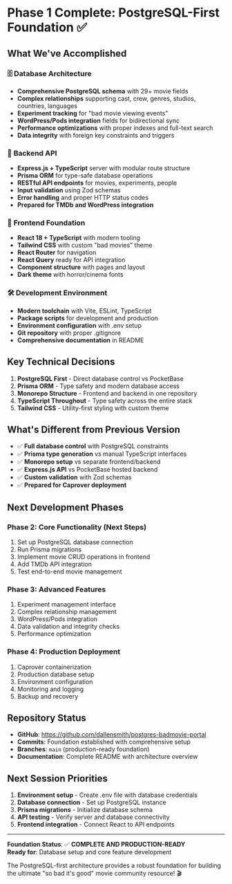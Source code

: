 # Phase 1 Complete: PostgreSQL-First Foundation ✅

## What We've Accomplished

### 🗄️ **Database Architecture**
- **Comprehensive PostgreSQL schema** with 29+ movie fields
- **Complex relationships** supporting cast, crew, genres, studios, countries, languages
- **Experiment tracking** for "bad movie viewing events"
- **WordPress/Pods integration** fields for bidirectional sync
- **Performance optimizations** with proper indexes and full-text search
- **Data integrity** with foreign key constraints and triggers

### 🚀 **Backend API** 
- **Express.js + TypeScript** server with modular route structure
- **Prisma ORM** for type-safe database operations
- **RESTful API endpoints** for movies, experiments, people
- **Input validation** using Zod schemas
- **Error handling** and proper HTTP status codes
- **Prepared for TMDb and WordPress integration**

### 🎨 **Frontend Foundation**
- **React 18 + TypeScript** with modern tooling
- **Tailwind CSS** with custom "bad movies" theme
- **React Router** for navigation
- **React Query** ready for API integration
- **Component structure** with pages and layout
- **Dark theme** with horror/cinema fonts

### 🛠️ **Development Environment**
- **Modern toolchain** with Vite, ESLint, TypeScript
- **Package scripts** for development and production
- **Environment configuration** with .env setup
- **Git repository** with proper .gitignore
- **Comprehensive documentation** in README

## Key Technical Decisions

1. **PostgreSQL First** - Direct database control vs PocketBase
2. **Prisma ORM** - Type safety and modern database access
3. **Monorepo Structure** - Frontend and backend in one repository
4. **TypeScript Throughout** - Type safety across the entire stack
5. **Tailwind CSS** - Utility-first styling with custom theme

## What's Different from Previous Version

- ✅ **Full database control** with PostgreSQL constraints
- ✅ **Prisma type generation** vs manual TypeScript interfaces
- ✅ **Monorepo setup** vs separate frontend/backend
- ✅ **Express.js API** vs PocketBase hosted backend
- ✅ **Custom validation** with Zod schemas
- ✅ **Prepared for Caprover deployment**

## Next Development Phases

### **Phase 2: Core Functionality** (Next Steps)
1. Set up PostgreSQL database connection
2. Run Prisma migrations 
3. Implement movie CRUD operations in frontend
4. Add TMDb API integration
5. Test end-to-end movie management

### **Phase 3: Advanced Features**
1. Experiment management interface
2. Complex relationship management
3. WordPress/Pods integration
4. Data validation and integrity checks
5. Performance optimization

### **Phase 4: Production Deployment**
1. Caprover containerization
2. Production database setup
3. Environment configuration
4. Monitoring and logging
5. Backup and recovery

## Repository Status

- **GitHub**: https://github.com/dallensmith/postgres-badmovie-portal
- **Commits**: Foundation established with comprehensive setup
- **Branches**: `main` (production-ready foundation)
- **Documentation**: Complete README with architecture overview

## Next Session Priorities

1. **Environment setup** - Create .env file with database credentials
2. **Database connection** - Set up PostgreSQL instance
3. **Prisma migrations** - Initialize database schema
4. **API testing** - Verify server and database connectivity
5. **Frontend integration** - Connect React to API endpoints

---

**Foundation Status**: ✅ **COMPLETE AND PRODUCTION-READY**  
**Ready for**: Database setup and core feature development

The PostgreSQL-first architecture provides a robust foundation for building the ultimate "so bad it's good" movie community resource! 🎬
